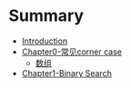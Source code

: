 # Summary

* [Introduction](README.md)
* [Chapter0-常见corner case](chapter1.md)
  * [数组](chapter1/shu-zu.md)
* [Chapter1-Binary Search](chapter1-binary-search.md)

